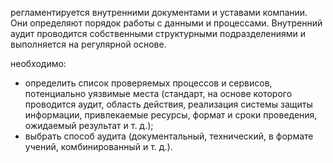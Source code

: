 регламентируется внутренними документами и уставами компании. Они определяют порядок работы с данными и процессами. Внутренний аудит проводится собственными структурными подразделениями и выполняется на регулярной основе.

необходимо:

- определить список проверяемых процессов и сервисов, потенциально уязвимые места (стандарт, на основе которого проводится аудит, область действия, реализация системы защиты информации, привлекаемые ресурсы, формат и сроки проведения, ожидаемый результат и т. д.);
- выбрать способ аудита (документальный, технический, в формате учений, комбинированный и т. д.).